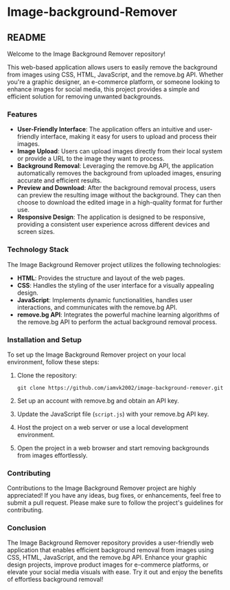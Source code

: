 # Image-background-Remover
## README

Welcome to the Image Background Remover repository!

This web-based application allows users to easily remove the background from images using CSS, HTML, JavaScript, and the remove.bg API. Whether you're a graphic designer, an e-commerce platform, or someone looking to enhance images for social media, this project provides a simple and efficient solution for removing unwanted backgrounds.

### Features

- **User-Friendly Interface**: The application offers an intuitive and user-friendly interface, making it easy for users to upload and process their images.
- **Image Upload**: Users can upload images directly from their local system or provide a URL to the image they want to process.
- **Background Removal**: Leveraging the remove.bg API, the application automatically removes the background from uploaded images, ensuring accurate and efficient results.
- **Preview and Download**: After the background removal process, users can preview the resulting image without the background. They can then choose to download the edited image in a high-quality format for further use.
- **Responsive Design**: The application is designed to be responsive, providing a consistent user experience across different devices and screen sizes.

### Technology Stack

The Image Background Remover project utilizes the following technologies:

- **HTML**: Provides the structure and layout of the web pages.
- **CSS**: Handles the styling of the user interface for a visually appealing design.
- **JavaScript**: Implements dynamic functionalities, handles user interactions, and communicates with the remove.bg API.
- **remove.bg API**: Integrates the powerful machine learning algorithms of the remove.bg API to perform the actual background removal process.

### Installation and Setup

To set up the Image Background Remover project on your local environment, follow these steps:

1. Clone the repository:

   ```shell
   git clone https://github.com/iamvk2002/image-background-remover.git
   ```

2. Set up an account with remove.bg and obtain an API key.
3. Update the JavaScript file (`script.js`) with your remove.bg API key.
4. Host the project on a web server or use a local development environment.
5. Open the project in a web browser and start removing backgrounds from images effortlessly.

### Contributing

Contributions to the Image Background Remover project are highly appreciated! If you have any ideas, bug fixes, or enhancements, feel free to submit a pull request. Please make sure to follow the project's guidelines for contributing.


### Conclusion

The Image Background Remover repository provides a user-friendly web application that enables efficient background removal from images using CSS, HTML, JavaScript, and the remove.bg API. Enhance your graphic design projects, improve product images for e-commerce platforms, or elevate your social media visuals with ease. Try it out and enjoy the benefits of effortless background removal!
